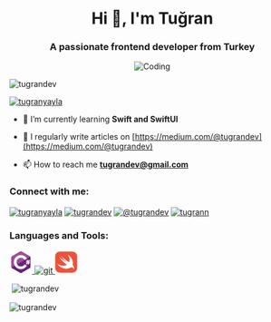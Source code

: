 <h1 align="center">Hi 👋, I'm Tuğran</h1>
<h3 align="center">A passionate frontend developer from Turkey</h3>
<p align="center"> <img src="https://media.tenor.com/GfSX-u7VGM4AAAAC/coding.gif" alt="Coding" /> </p>

<p align="left"> <img src="https://komarev.com/ghpvc/?username=tugrandev&label=Profile%20views&color=0e75b6&style=flat" alt="tugrandev" /> </p>

<p align="left"> <a href="https://twitter.com/tugranyayla" target="blank"><img src="https://img.shields.io/twitter/follow/tugranyayla?logo=twitter&style=for-the-badge" alt="tugranyayla" /></a> </p>

- 🌱 I’m currently learning **Swift and SwiftUI**

- 📝 I regularly write articles on [https://medium.com/@tugrandev](https://medium.com/@tugrandev)

- 📫 How to reach me **tugrandev@gmail.com**

<h3 align="left">Connect with me:</h3>
<p align="left">
<a href="https://twitter.com/tugranyayla" target="blank"><img align="center" src="https://raw.githubusercontent.com/rahuldkjain/github-profile-readme-generator/master/src/images/icons/Social/twitter.svg" alt="tugranyayla" height="30" width="40" /></a>
<a href="https://linkedin.com/in/tugrandev" target="blank"><img align="center" src="https://raw.githubusercontent.com/rahuldkjain/github-profile-readme-generator/master/src/images/icons/Social/linked-in-alt.svg" alt="tugrandev" height="30" width="40" /></a>
<a href="https://medium.com/@tugrandev" target="blank"><img align="center" src="https://raw.githubusercontent.com/rahuldkjain/github-profile-readme-generator/master/src/images/icons/Social/medium.svg" alt="@tugrandev" height="30" width="40" /></a>
<a href="https://instagram.com/tugrann" target="blank"><img align="center" src="https://raw.githubusercontent.com/rahuldkjain/github-profile-readme-generator/master/src/images/icons/Social/instagram.svg" alt="tugrann" height="30" width="40" /></a>
</p>

<h3 align="left">Languages and Tools:</h3>
<p align="left"> <a href="https://www.w3schools.com/cs/" target="_blank" rel="noreferrer"> <img src="https://raw.githubusercontent.com/devicons/devicon/master/icons/csharp/csharp-original.svg" alt="csharp" width="40" height="40"/> </a> <a href="https://git-scm.com/" target="_blank" rel="noreferrer"> <img src="https://www.vectorlogo.zone/logos/git-scm/git-scm-icon.svg" alt="git" width="40" height="40"/> </a> <a href="https://developer.apple.com/swift/" target="_blank" rel="noreferrer"> <img src="https://raw.githubusercontent.com/devicons/devicon/master/icons/swift/swift-original.svg" alt="swift" width="40" height="40"/> </a> </p>

<p>&nbsp;<img align="center" src="https://github-readme-stats.vercel.app/api?username=tugrandev&show_icons=true&locale=en" alt="tugrandev" /></p>

<p><img align="center" src="https://github-readme-streak-stats.herokuapp.com/?user=tugrandev&" alt="tugrandev" /></p>
